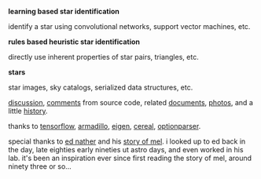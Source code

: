 **learning based star identification**

identify a star using convolutional networks, support vector machines, etc.

**rules based heuristic star identification**

directly use inherent properties of star pairs, triangles, etc.

**stars**

star images, sky catalogs, serialized data structures, etc.

[discussion](http://starid.org), [comments](http://starid.org/comments) from source code, related [documents](http://starid.org/references), [photos](http://photos.starid.org), and a little [history](http://starid.org/about).

thanks to [tensorflow](http://github.com/tensorflow/tensorflow),
[armadillo](http://arma.sourceforge.net), [eigen](http://eigen.tuxfamily.org/index.php), [cereal](http://github.com/USCiLab/cereal),
[optionparser](http://optionparser.sourceforge.net).

special thanks to [ed nather](https://en.wikipedia.org/wiki/The_Story_of_Mel) and his [story of mel](http://www.pbm.com/~lindahl/mel.html). i looked up to ed back in the day, late eighties early nineties ut astro days, and even worked in his lab. it's been an inspiration ever since first reading the story of mel, around ninety three or so...